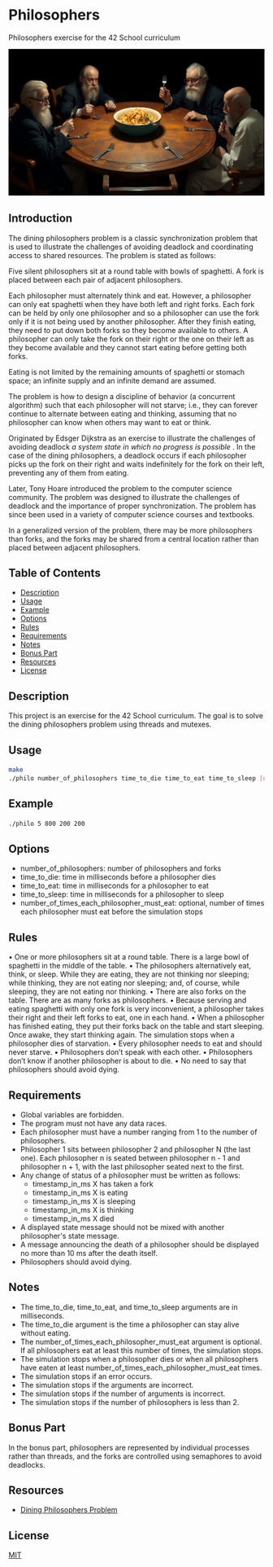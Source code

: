 # Philosophers
Philosophers exercise for the 42 School curriculum

![image](assets/philosophers.jpeg)

## Introduction
The dining philosophers problem is a classic synchronization problem that is used to illustrate the challenges of avoiding deadlock and coordinating access to shared resources. The problem is stated as follows:

Five silent philosophers sit at a round table with bowls of spaghetti. A fork is placed between each pair of adjacent philosophers.

Each philosopher must alternately think and eat. However, a philosopher can only eat spaghetti when they have both left and right forks. Each fork can be held by only one philosopher and so a philosopher can use the fork only if it is not being used by another philosopher. After they finish eating, they need to put down both forks so they become available to others. A philosopher can only take the fork on their right or the one on their left as they become available and they cannot start eating before getting both forks.

Eating is not limited by the remaining amounts of spaghetti or stomach space; an infinite supply and an infinite demand are assumed.

The problem is how to design a discipline of behavior (a concurrent algorithm) such that each philosopher will not starve; i.e., they can forever continue to alternate between eating and thinking, assuming that no philosopher can know when others may want to eat or think.

Originated by Edsger Dijkstra as an exercise to illustrate the challenges of avoiding deadlock _a system state in which no progress is possible_ . In the case of the dining philosophers, a deadlock occurs if each philosopher picks up the fork on their right and waits indefinitely for the fork on their left, preventing any of them from eating.

Later, Tony Hoare introduced the problem to the computer science community. The problem was designed to illustrate the challenges of deadlock and the importance of proper synchronization. The problem has since been used in a variety of computer science courses and textbooks.

In a generalized version of the problem, there may be more philosophers than forks, and the forks may be shared from a central location rather than placed between adjacent philosophers.

## Table of Contents
- [Description](#description)
- [Usage](#usage)
- [Example](#example)
- [Options](#options)
- [Rules](#rules)
- [Requirements](#requirements)
- [Notes](#notes)
- [Bonus Part](#bonus-part)
- [Resources](#resources)
- [License](#license)




## Description
This project is an exercise for the 42 School curriculum. The goal is to solve the dining philosophers problem using threads and mutexes.

## Usage
```bash
make
./philo number_of_philosophers time_to_die time_to_eat time_to_sleep [number_of_times_each_philosopher_must_eat]
```

## Example
```bash
./philo 5 800 200 200
```

## Options
- number_of_philosophers: number of philosophers and forks
- time_to_die: time in milliseconds before a philosopher dies
- time_to_eat: time in milliseconds for a philosopher to eat
- time_to_sleep: time in milliseconds for a philosopher to sleep
- number_of_times_each_philosopher_must_eat: optional, number of times each philosopher must eat before the simulation stops

## Rules
• One or more philosophers sit at a round table.
There is a large bowl of spaghetti in the middle of the table.
• The philosophers alternatively eat, think, or sleep.
While they are eating, they are not thinking nor sleeping;
while thinking, they are not eating nor sleeping;
and, of course, while sleeping, they are not eating nor thinking.
• There are also forks on the table. There are as many forks as philosophers.
• Because serving and eating spaghetti with only one fork is very inconvenient, a
philosopher takes their right and their left forks to eat, one in each hand.
• When a philosopher has finished eating, they put their forks back on the table and
start sleeping. Once awake, they start thinking again. The simulation stops when
a philosopher dies of starvation.
• Every philosopher needs to eat and should never starve.
• Philosophers don’t speak with each other.
• Philosophers don’t know if another philosopher is about to die.
• No need to say that philosophers should avoid dying.

## Requirements
- Global variables are forbidden.
- The program must not have any data races.
- Each philosopher must have a number ranging from 1 to the number of philosophers.
- Philosopher 1 sits between philosopher 2 and philosopher N (the last one). Each philosopher n is seated between philosopher n - 1 and philosopher n + 1, with the last philosopher seated next to the first.
- Any change of status of a philosopher must be written as follows:
  - timestamp_in_ms X has taken a fork
  - timestamp_in_ms X is eating
  - timestamp_in_ms X is sleeping
  - timestamp_in_ms X is thinking
  - timestamp_in_ms X died
- A displayed state message should not be mixed with another philosopher's state message.
- A message announcing the death of a philosopher should be displayed no more than 10 ms after the death itself.
- Philosophers should avoid dying.

## Notes
- The time_to_die, time_to_eat, and time_to_sleep arguments are in milliseconds.
- The time_to_die argument is the time a philosopher can stay alive without eating.
- The number_of_times_each_philosopher_must_eat argument is optional. If all philosophers eat at least this number of times, the simulation stops.
- The simulation stops when a philosopher dies or when all philosophers have eaten at least number_of_times_each_philosopher_must_eat times.
- The simulation stops if an error occurs.
- The simulation stops if the arguments are incorrect.
- The simulation stops if the number of arguments is incorrect.
- The simulation stops if the number of philosophers is less than 2.

## Bonus Part
In the bonus part, philosophers are represented by individual processes rather than threads, and the forks are controlled using semaphores to avoid deadlocks.

## Resources
- [Dining Philosophers Problem](https://en.wikipedia.org/wiki/Dining_philosophers_problem)

## License
[MIT](https://choosealicense.com/licenses/mit/)
```

